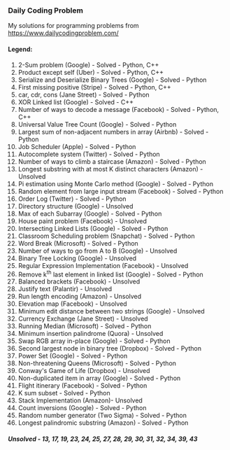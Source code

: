 ### Daily Coding Problem


My solutions for programming problems from <https://www.dailycodingproblem.com/>


#### Legend:
1. 2-Sum problem (Google) - Solved - Python, C++
2. Product except self (Uber) - Solved - Python, C++
3. Serialize and Deserialize Binary Trees (Google) - Solved - Python
4. First missing positive (Stripe) - Solved - Python, C++
5. car, cdr, cons (Jane Street) - Solved - Python
6. XOR Linked list (Google) - Solved - C++
7. Number of ways to decode a message (Facebook) - Solved -  Python, C++
8. Universal Value Tree Count (Google) - Solved - Python
9. Largest sum of non-adjacent numbers in array (Airbnb) -
Solved - Python
10. Job Scheduler (Apple) - Solved - Python
11. Autocomplete system (Twitter) - Solved - Python
12. Number of ways to climb a staircase (Amazon) - Solved - Python
13. Longest substring with at most K distinct characters (Amazon) - Unsolved
14. Pi estimation using Monte Carlo method (Google) - Solved - Python
15. Random element from large input stream (Facebook) - Solved - Python
16. Order Log (Twitter) - Solved - Python
17. Directory structure (Google) - Unsolved
18. Max of each Subarray (Google) - Solved - Python
19. House paint problem (Facebook) - Unsolved
20. Intersecting Linked Lists (Google) - Solved - Python
21. Classroom Scheduling problem (Snapchat) - Solved - Python
22. Word Break (Microsoft) - Solved - Python
23. Number of ways to go from A to B (Google) - Unsolved
24. Binary Tree Locking (Google) - Unsolved
25. Regular Expression Implementation (Facebook) - Unsolved
26. Remove k<sup>th</sup> last element in linked list (Google) - Solved - Python
27. Balanced brackets (Facebook) - Unsolved
28. Justify text (Palantir) - Unsolved
29. Run length encoding (Amazon) - Unsolved
30. Elevation map (Facebook) - Unsolved
31. Minimum edit distance between two strings (Google) - Unsolved
32. Currency Exchange (Jane Street) - Unsolved
33. Running Median (Microsoft) - Solved - Python
34. Minimum insertion palindrome (Quora) - Unsolved
35. Swap RGB array in-place (Google) - Solved - Python
36. Second largest node in binary tree (Dropbox) - Solved - Python
37. Power Set (Google) - Solved - Python
38. Non-threatening Queens (Microsoft) - Solved - Python
39. Conway's Game of Life (Dropbox) - Unsolved
40. Non-duplicated item in array (Google) - Solved - Python
41. Flight itinerary (Facebook) - Solved - Python
42. K sum subset - Solved - Python
43. Stack Implementation (Amazon)- Unsolved
44. Count inversions (Google) - Solved - Python
45. Random number generator (Two Sigma) - Solved - Python
46. Longest palindromic substring (Amazon) - Solved - Python

##### Unsolved - 13, 17, 19, 23, 24, 25, 27, 28, 29, 30, 31, 32, 34, 39, 43
